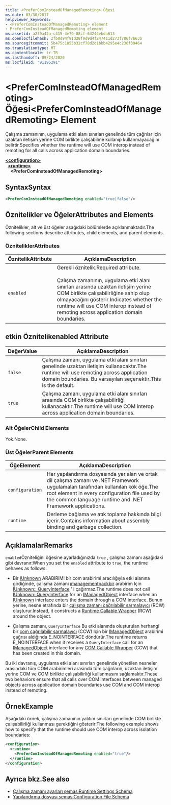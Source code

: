```yaml
---
title: <PreferComInsteadOfManagedRemoting> Öğesi
ms.date: 03/30/2017
helpviewer_keywords:
- <PreferComInsteadOfManagedRemoting> element
- PreferComInsteadOfManagedRemoting element
ms.assetid: a279a42a-c415-4e79-88cf-64244ebda613
ms.openlocfilehash: 2fb0d94f91d28f9d9d4f247411d273f786f7b63b
ms.sourcegitcommit: 5b475c1855b32cf78d2d1bbb4295e4c236f39464
ms.translationtype: MT
ms.contentlocale: tr-TR
ms.lasthandoff: 09/24/2020
ms.locfileid: "91195291"
---
```

# <a name="prefercominsteadofmanagedremoting-element"></a><span data-ttu-id="4cac3-102">\<PreferComInsteadOfManagedRemoting> Öğesi</span><span class="sxs-lookup"><span data-stu-id="4cac3-102">\<PreferComInsteadOfManagedRemoting> Element</span></span>

<span data-ttu-id="4cac3-103">Çalışma zamanının, uygulama etki alanı sınırları genelinde tüm çağrılar için uzaktan iletişim yerine COM birlikte çalışabilme kullanıp kullanmayacağını belirtir.</span><span class="sxs-lookup"><span data-stu-id="4cac3-103">Specifies whether the runtime will use COM interop instead of remoting for all calls across application domain boundaries.</span></span>  
  
[**\<configuration>**](../configuration-element.md)\
&nbsp;&nbsp;[**\<runtime>**](runtime-element.md)\
&nbsp;&nbsp;&nbsp;&nbsp;**\<PreferComInsteadOfManagedRemoting>**  
  
## <a name="syntax"></a><span data-ttu-id="4cac3-104">Syntax</span><span class="sxs-lookup"><span data-stu-id="4cac3-104">Syntax</span></span>  
  
```xml  
<PreferComInsteadOfManagedRemoting enabled="true|false"/>  
```  
  
## <a name="attributes-and-elements"></a><span data-ttu-id="4cac3-105">Öznitelikler ve Öğeler</span><span class="sxs-lookup"><span data-stu-id="4cac3-105">Attributes and Elements</span></span>  

 <span data-ttu-id="4cac3-106">Öznitelikler, alt ve üst öğeler aşağıdaki bölümlerde açıklanmaktadır.</span><span class="sxs-lookup"><span data-stu-id="4cac3-106">The following sections describe attributes, child elements, and parent elements.</span></span>  
  
### <a name="attributes"></a><span data-ttu-id="4cac3-107">Öznitelikler</span><span class="sxs-lookup"><span data-stu-id="4cac3-107">Attributes</span></span>  
  
|<span data-ttu-id="4cac3-108">Öznitelik</span><span class="sxs-lookup"><span data-stu-id="4cac3-108">Attribute</span></span>|<span data-ttu-id="4cac3-109">Açıklama</span><span class="sxs-lookup"><span data-stu-id="4cac3-109">Description</span></span>|  
|---------------|-----------------|  
|`enabled`|<span data-ttu-id="4cac3-110">Gerekli öznitelik.</span><span class="sxs-lookup"><span data-stu-id="4cac3-110">Required attribute.</span></span><br /><br /> <span data-ttu-id="4cac3-111">Çalışma zamanının, uygulama etki alanı sınırları arasında uzaktan iletişim yerine COM birlikte çalışabilirliğine sahip olup olmayacağını gösterir.</span><span class="sxs-lookup"><span data-stu-id="4cac3-111">Indicates whether the runtime will use COM interop instead of remoting across application domain boundaries.</span></span>|  
  
## <a name="enabled-attribute"></a><span data-ttu-id="4cac3-112">etkin Öznitelik</span><span class="sxs-lookup"><span data-stu-id="4cac3-112">enabled Attribute</span></span>  
  
|<span data-ttu-id="4cac3-113">Değer</span><span class="sxs-lookup"><span data-stu-id="4cac3-113">Value</span></span>|<span data-ttu-id="4cac3-114">Açıklama</span><span class="sxs-lookup"><span data-stu-id="4cac3-114">Description</span></span>|  
|-----------|-----------------|  
|`false`|<span data-ttu-id="4cac3-115">Çalışma zamanı, uygulama etki alanı sınırları genelinde uzaktan iletişim kullanacaktır.</span><span class="sxs-lookup"><span data-stu-id="4cac3-115">The runtime will use remoting across application domain boundaries.</span></span> <span data-ttu-id="4cac3-116">Bu varsayılan seçenektir.</span><span class="sxs-lookup"><span data-stu-id="4cac3-116">This is the default.</span></span>|  
|`true`|<span data-ttu-id="4cac3-117">Çalışma zamanı, uygulama etki alanı sınırları arasında COM birlikte çalışabilirliği kullanacaktır.</span><span class="sxs-lookup"><span data-stu-id="4cac3-117">The runtime will use COM interop across application domain boundaries.</span></span>|  
  
### <a name="child-elements"></a><span data-ttu-id="4cac3-118">Alt Öğeler</span><span class="sxs-lookup"><span data-stu-id="4cac3-118">Child Elements</span></span>  

 <span data-ttu-id="4cac3-119">Yok.</span><span class="sxs-lookup"><span data-stu-id="4cac3-119">None.</span></span>  
  
### <a name="parent-elements"></a><span data-ttu-id="4cac3-120">Üst Öğeler</span><span class="sxs-lookup"><span data-stu-id="4cac3-120">Parent Elements</span></span>  
  
|<span data-ttu-id="4cac3-121">Öğe</span><span class="sxs-lookup"><span data-stu-id="4cac3-121">Element</span></span>|<span data-ttu-id="4cac3-122">Açıklama</span><span class="sxs-lookup"><span data-stu-id="4cac3-122">Description</span></span>|  
|-------------|-----------------|  
|`configuration`|<span data-ttu-id="4cac3-123">Her yapılandırma dosyasında yer alan ve ortak dil çalışma zamanı ve .NET Framework uygulamaları tarafından kullanılan kök öğe.</span><span class="sxs-lookup"><span data-stu-id="4cac3-123">The root element in every configuration file used by the common language runtime and .NET Framework applications.</span></span>|  
|`runtime`|<span data-ttu-id="4cac3-124">Derleme bağlama ve atık toplama hakkında bilgi içerir.</span><span class="sxs-lookup"><span data-stu-id="4cac3-124">Contains information about assembly binding and garbage collection.</span></span>|  
  
## <a name="remarks"></a><span data-ttu-id="4cac3-125">Açıklamalar</span><span class="sxs-lookup"><span data-stu-id="4cac3-125">Remarks</span></span>  

 <span data-ttu-id="4cac3-126">`enabled`Özniteliğini öğesine ayarladığınızda `true` , çalışma zamanı aşağıdaki gibi davranır:</span><span class="sxs-lookup"><span data-stu-id="4cac3-126">When you set the `enabled` attribute to `true`, the runtime behaves as follows:</span></span>  
  
- <span data-ttu-id="4cac3-127">Bir [IUnknown](/windows/win32/api/unknwn/nn-unknwn-iunknown) ARABIRIMI bir com arabirimi aracılığıyla etki alanına girdiğinde, çalışma zamanı [ımanagementpackbir](../../../unmanaged-api/hosting/imanagedobject-interface.md) arabirim Için [IUnknown:: QueryInterface](/windows/win32/api/unknwn/nf-unknwn-iunknown-queryinterface(q)) ' i çağırmaz.</span><span class="sxs-lookup"><span data-stu-id="4cac3-127">The runtime does not call [IUnknown::QueryInterface](/windows/win32/api/unknwn/nf-unknwn-iunknown-queryinterface(q)) for an [IManagedObject](../../../unmanaged-api/hosting/imanagedobject-interface.md) interface when an [IUnknown](/windows/win32/api/unknwn/nn-unknwn-iunknown) interface enters the domain through a COM interface.</span></span> <span data-ttu-id="4cac3-128">Bunun yerine, nesne etrafında bir [çalışma zamanı çağrılabilir sarmalayıcı](../../../../standard/native-interop/runtime-callable-wrapper.md) (RCW) oluşturur.</span><span class="sxs-lookup"><span data-stu-id="4cac3-128">Instead, it constructs a [Runtime Callable Wrapper](../../../../standard/native-interop/runtime-callable-wrapper.md) (RCW) around the object.</span></span>  
  
- <span data-ttu-id="4cac3-129">Çalışma zamanı, `QueryInterface` Bu etki alanında oluşturulan herhangi bir [com çağrılabilir sarmalayıcı](../../../../standard/native-interop/com-callable-wrapper.md) (CCW) Için bir [IManagedObject](../../../unmanaged-api/hosting/imanagedobject-interface.md) arabirimi çağrısı aldığında E_NOINTERFACE döndürür.</span><span class="sxs-lookup"><span data-stu-id="4cac3-129">The runtime returns E_NOINTERFACE when it receives a `QueryInterface` call for an [IManagedObject](../../../unmanaged-api/hosting/imanagedobject-interface.md) interface for any [COM Callable Wrapper](../../../../standard/native-interop/com-callable-wrapper.md) (CCW) that has been created in this domain.</span></span>  
  
 <span data-ttu-id="4cac3-130">Bu iki davranış, uygulama etki alanı sınırları genelinde yönetilen nesneler arasındaki tüm COM arabirimleri arasında tüm çağrıların, uzaktan iletişim yerine COM ve COM birlikte çalışabilirliği kullanmasını sağlamaktır.</span><span class="sxs-lookup"><span data-stu-id="4cac3-130">These two behaviors ensure that all calls over COM interfaces between managed objects across application domain boundaries use COM and COM interop instead of remoting.</span></span>  
  
## <a name="example"></a><span data-ttu-id="4cac3-131">Örnek</span><span class="sxs-lookup"><span data-stu-id="4cac3-131">Example</span></span>  

 <span data-ttu-id="4cac3-132">Aşağıdaki örnek, çalışma zamanının yalıtım sınırları genelinde COM birlikte çalışabilirliği kullanması gerektiğini gösterir:</span><span class="sxs-lookup"><span data-stu-id="4cac3-132">The following example shows how to specify that the runtime should use COM interop across isolation boundaries:</span></span>  
  
```xml  
<configuration>  
  <runtime>  
    <PreferComInsteadOfManagedRemoting enabled="true"/>  
  </runtime>  
</configuration>  
```  
  
## <a name="see-also"></a><span data-ttu-id="4cac3-133">Ayrıca bkz.</span><span class="sxs-lookup"><span data-stu-id="4cac3-133">See also</span></span>

- [<span data-ttu-id="4cac3-134">Çalışma zamanı ayarları şeması</span><span class="sxs-lookup"><span data-stu-id="4cac3-134">Runtime Settings Schema</span></span>](index.md)
- [<span data-ttu-id="4cac3-135">Yapılandırma dosyası şeması</span><span class="sxs-lookup"><span data-stu-id="4cac3-135">Configuration File Schema</span></span>](../index.md)
